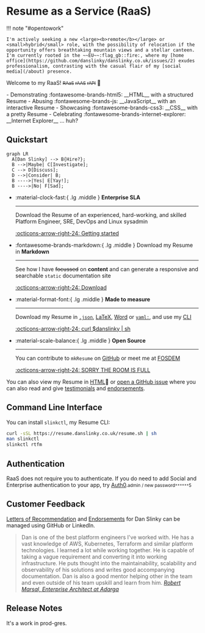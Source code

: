 # Resume as a Service (RaaS)

!!! note "#opentowork"

    I'm actively seeking a new <large><b>remote</b></large> or <small>hybrid</small> role, with the possibility of relocation if the opportunity offers breathtaking mountain views and a stellar canteen. I'm currently rooted in the ~~EU~~:flag_gb::fire:, where my [home office](https://github.com/danslinky/danslinky.co.uk/issues/2) exudes professionalism, contrasting with the casual flair of my [social media](/about) presence.

Welcome to my RaaS! <small>~~RAaS~~ ~~rAAS~~ ~~rAPI~~</small> :eyes:

<div class="grid cards" markdown>
- Demonstrating :fontawesome-brands-html5: __HTML__ with a structured Resume
- Abusing :fontawesome-brands-js: __JavaScript__ with an interactive Resume
- Showcasing :fontawesome-brands-css3: __CSS__ with a pretty Resume
- Celebrating :fontawesome-brands-internet-explorer: __Internet Explorer__ ... huh?
</div>

## Quickstart

```mermaid
graph LR
  A[Dan Slinky] --> B{Hire?};
  B -->|Maybe| C[Investigate];
  C --> D[Discuss];
  D -->|Consider| B;
  B ---->|Yes| E[Yay!];
  B ---->|No| F[Sad];
```

<div class="grid cards" markdown>

-   :material-clock-fast:{ .lg .middle } __Enterprise SLA__

    ---

    Download the Resume of an experienced, hard-working, and skilled Platform Engineer, SRE, DevOps and Linux sysadmin

    [:octicons-arrow-right-24: Getting started](#)

-   :fontawesome-brands-markdown:{ .lg .middle } Download my Resume in __Markdown__

    ---

    See how I have ~~focussed~~ on __content__ and can generate a responsive and searchable `static` documentation site

    [:octicons-arrow-right-24: Download](/resumes/markdown)

-   :material-format-font:{ .lg .middle } __Made to measure__

    ---

    Download my Resume in [`.json`](json.md), [LaTeX](resume.pdf), [Word](resume.docx) or [`yaml:`](yaml.md), and use my [CLI](#command-line-interface)

    [:octicons-arrow-right-24: curl $danslinky | sh](#)

-   :material-scale-balance:{ .lg .middle } __Open Source__

    ---

    You can contribute to `mkResume` on [GitHub](https://github.com/danslinky) or
    meet me at [FOSDEM](https://fosdem.org/)

    [:octicons-arrow-right-24: SORRY THE ROOM IS FULL](#)

</div>

You can also view my Resume in [HTML](https://rtfm.danslinky.co.uk/resumes/markdown):eyes: or [open a GitHub issue](https://github.com/danslinky/danslinky.co.uk/issues/new/choose) where you can also read and give [testimonials](#testimonials) and [endorsements](#testimonials).

## Command Line Interface

You can install `slinkctl`, my Resume CLI:

```sh
curl -sSL https://resume.danslinky.co.uk/resume.sh | sh
man slinkctl 
slinkctl rtfm
```

## Authentication

RaaS does not require you to authenticate. If you do need to add Social and Enterprise authentication to your app, try [Auth0](/rtfm/security/sso.html).<small>admin / new password`******`5</small>

## Customer Feedback

[Letters of Recommendation](https://github.com/danslinky/danslinky.co.uk/issues/new/choose) and [Endorsements](https://linkedin.com/in/danslinky) for Dan Slinky can be managed using GitHub or LinkedIn.

<blockquote>
Dan is one of the best platform engineers I've worked with. He has a vast knowledge of AWS, Kubernetes, Terraform and similar platform technologies. I learned a lot while working together. He is capable of taking a vague requirement and converting it into working infrastructure. He puts thought into the maintainability, scalability and observability of his solutions and writes good accompanying documentation. Dan is also a good mentor helping other in the team and even outside of his team upskill and learn from him.
<cite>
<a href="https://www.linkedin.com/in/robertmarsal/" target="_blank">Robert Marsal, Enterprise Architect at Adarga</a>
</cite>
</blockquote>

## Release Notes

It's a work in prod-gres.
